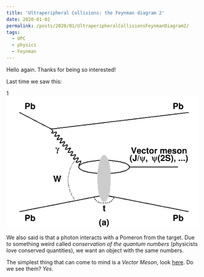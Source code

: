 ```yaml
---
title: 'Ultraperipheral Collisions: the Feynman diagram 2'
date: 2020-01-02
permalink: /posts/2020/01/UltraperipheralCollisionsFeynmanDiagram2/
tags:
  - UPC
  - physics
  - Feynman
---
```


Hello again. Thanks for being so interested!

Last time we saw this:

<!-- ![Typical UPC Feynman diagram](images/UPC/VectorMeson.png) -->
1<br/><img src='/images/UPC/VectorMeson.png'>

We also said is that a photon interacts with a Pomeron from the target. Due to something weird called *conservation of the quantum numbers* (physicists love conserved quantities), we want an object with the same numbers.

The simplest thing that can come to mind is a *Vector Meson*, look [here](https://en.wikipedia.org/wiki/Vector_meson). Do we see them? *Yes*.

